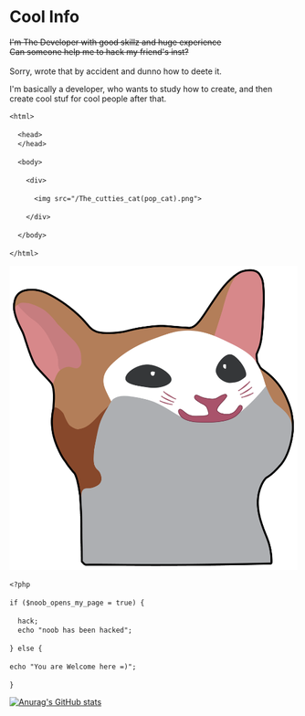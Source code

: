 # Cool Info
~~I'm The Developer with good skillz and huge experience~~ <br>
~~Can someone help me to hack my friend's inst?~~ <br><br>
Sorry, wrote that by accident and dunno how to deete it.

I'm basically a developer, who wants to study how to create, and then create cool stuf for cool people after that. <br>

```
<html>

  <head>
  </head>

  <body>
  
    <div>
    
      <img src="/The_cutties_cat(pop_cat).png">
      
    </div>

  </body>

</html>
```


<img src="/Screenshot_21111111.png">

```
<?php

if ($noob_opens_my_page = true) {

  hack;
  echo "noob has been hacked";

} else {

echo "You are Welcome here =)";

}
```
[![Anurag's GitHub stats](https://github-readme-stats.vercel.app/api?username=krvvko)](https://github.com/anuraghazra/github-readme-stats)
